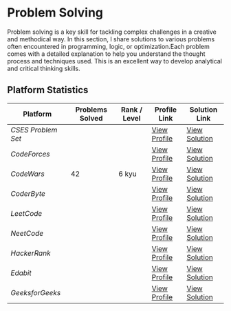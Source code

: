 # Problem Solving

Problem solving is a key skill for tackling complex challenges in a creative and methodical way.  In this section, I share solutions to various problems often encountered in programming, logic, or optimization.Each problem comes with a detailed explanation to help you understand the thought process and techniques used.  This is an excellent way to develop analytical and critical thinking skills.


## Platform Statistics

| Platform           | Problems Solved   | Rank / Level | Profile Link                                                      | Solution Link                     |
|--------------------|-------------------|--------------|-------------------------------------------------------------------|-----------------------------------|
| *CSES Problem Set* |                   |              | [View Profile](https://cses.fi/user/300386)                       | [View Solution](CSES-Problem-Set) |
| *CodeForces*       |                   |              | [View Profile](https://codeforces.com/profile/sidi_maadh)         | [View Solution](CodeForces)       |
| *CodeWars*         |       42          |    6 kyu     | [View Profile](https://www.codewars.com/users/sidi_maadh)         | [View Solution](CodeWars)         |
| *CoderByte*        |                   |              | [View Profile](https://coderbyte.com/profile/SidiMaadh)           | [View Solution](CoderByte)        |
| *LeetCode*         |                   |              | [View Profile](https://leetcode.com/u/sidi_maadh/)                | [View Solution](LeetCode)         |
| *NeetCode*         |                   |              | [View Profile](https://neetcode.io/)                              | [View Solution](NeetCode)         |
| *HackerRank*       |                   |              | [View Profile](https://www.hackerrank.com/profile/sidi_maadh)     | [View Solution](HackerRank)       |
| *Edabit*           |                   |              | [View Profile](https://edabit.com/user/6hBNhkzozeJEKrYBb)         | [View Solution](Edabit)           |
| *GeeksforGeeks*    |                   |              | [View Profile](https://www.geeksforgeeks.org/user/sidichrif2rzg/) | [View Solution](GeeksforGeeks)    |
